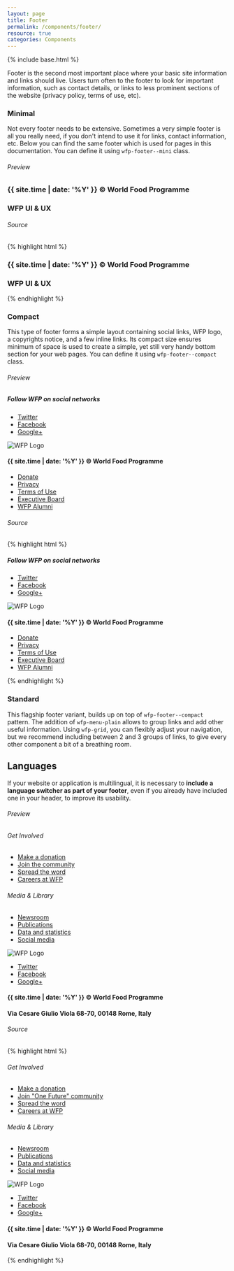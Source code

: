 ```yaml
---
layout: page
title: Footer
permalink: /components/footer/
resource: true
categories: Components
---
```

{% include base.html %}

Footer is the second most important place where your basic site information and links should live. Users turn often to the footer to look for important information, such as contact details, or links to less prominent sections of the website (privacy policy, terms of use, etc).

### Minimal
Not every footer needs to be extensive. Sometimes a very simple footer is all you really need, if you don't intend to use it for links, contact information, etc. Below you can find the same footer which is used for pages in this documentation. You can define it using `wfp-footer--mini` class.

###### Preview
<footer class="wfp-footer--mini">
  <div class="wfp-grid wfp-wrapper">
    <div class="wfp-u-1 wfp-u-md-2-3 footer--panel left">
      <h3 class="footer--label">{{ site.time | date: '%Y' }} &copy; World Food Programme</h3>
    </div>
    <div class="wfp-u-1 wfp-u-md-1-3 footer--panel right">
      <h3 class="footer--label">WFP UI &amp; UX</h3>
    </div>
  </div>
</footer>

###### Source
{% highlight html %}
<footer class="wfp-footer--mini">
  <div class="wfp-grid wfp-wrapper">
    <div class="wfp-u-1 wfp-u-md-2-3 footer--panel left">
      <h3 class="footer--label">{{ site.time | date: '%Y' }} &copy; World Food Programme</h3>
    </div>
    <div class="wfp-u-1 wfp-u-md-1-3 footer--panel right">
      <h3 class="footer--label">WFP UI &amp; UX</h3>
    </div>
  </div>
</footer>
{% endhighlight %}

### Compact
This type of footer forms a simple layout containing social links, WFP logo, a copyrights notice, and a few inline links. Its compact size ensures minimum of space is used to create a simple, yet still very handy bottom section for your web pages. You can define it using `wfp-footer--compact` class.

###### Preview
<footer class="wfp-footer--compact">
  <div class="footer--top">
    <div class="wfp-grid wfp-wrapper">
      <div class="wfp-u-1 wfp-u-md-1-2 footer--panel left">
        <h5 class="footer--heading">Follow WFP on social networks</h5>
        <ul class="footer--links">
          <li class="link"><a href="#" class="wfp-btn--twitter xsmall">Twitter</a></li>
          <li class="link"><a href="#" class="wfp-btn--facebook xsmall">Facebook</a></li>
          <li class="link"><a href="#" class="wfp-btn--gplus xsmall">Google+</a></li>
        </ul>
      </div>
      <div class="wfp-u-1 wfp-u-md-1-2 footer--panel right">
        <img src="{{ base }}/img/logos/dark/png/1x/en-full.png" srcset="{{ base }}/img/logos/dark/png/1x/en-full.png 1x, {{ base }}/img/logos/dark/png/2x/en-full.png 2x" class="footer--logo" alt="WFP Logo">
      </div>
    </div>
  </div>
  <div class="footer--bottom">
    <div class="wfp-grid wfp-wrapper">
      <div class="wfp-u-1 wfp-u-md-1-3 footer--panel left">
        <h4 class="footer--label">{{ site.time | date: '%Y' }} &copy; World Food Programme</h4>
      </div>
      <div class="wfp-u-1 wfp-u-md-2-3 footer--panel right">
        <ul class="footer--links">
          <li class="link"><a href="#">Donate</a></li>
          <li class="link"><a href="#">Privacy</a></li>
          <li class="link"><a href="#">Terms of Use</a></li>
          <li class="link"><a href="#">Executive Board</a></li>
          <li class="link"><a href="#">WFP Alumni</a></li>
        </ul>
      </div>
    </div>
  </div>
</footer>

###### Source
{% highlight html %}
<footer class="wfp-footer--compact">
  <div class="footer--top">
    <div class="wfp-grid wfp-wrapper">
      <div class="wfp-u-1 wfp-u-md-1-2 footer--panel left">
        <h5 class="footer--heading">Follow WFP on social networks</h5>
        <ul class="footer--links">
          <li class="link"><a href="#" class="wfp-btn--twitter xsmall">Twitter</a></li>
          <li class="link"><a href="#" class="wfp-btn--facebook xsmall">Facebook</a></li>
          <li class="link"><a href="#" class="wfp-btn--gplus xsmall">Google+</a></li>
        </ul>
      </div>
      <div class="wfp-u-1 wfp-u-md-1-2 footer--panel right">
        <img src="{{ base }}/img/logos/dark/png/1x/en-full.png" srcset="{{ base }}/img/logos/dark/png/1x/en-full.png 1x, {{ base }}/img/logos/dark/png/2x/en-full.png 2x" class="footer--logo" alt="WFP Logo">
      </div>
    </div>
  </div>
  <div class="footer--bottom">
    <div class="wfp-grid wfp-wrapper">
      <div class="wfp-u-1 wfp-u-md-1-3 footer--panel left">
        <h4 class="footer--label">{{ site.time | date: '%Y' }} &copy; World Food Programme</h4>
      </div>
      <div class="wfp-u-1 wfp-u-md-2-3 footer--panel right">
        <ul class="footer--links">
          <li class="link"><a href="#">Donate</a></li>
          <li class="link"><a href="#">Privacy</a></li>
          <li class="link"><a href="#">Terms of Use</a></li>
          <li class="link"><a href="#">Executive Board</a></li>
          <li class="link"><a href="#">WFP Alumni</a></li>
        </ul>
      </div>
    </div>
  </div>
</footer>
{% endhighlight %}


### Standard
This flagship footer variant, builds up on top of `wfp-footer--compact` pattern. The addition of `wfp-menu-plain` allows to group links and add other useful information. Using `wfp-grid`, you can flexibly adjust your navigation, but we recommend including between 2 and 3 groups of links, to give every other component a bit of a breathing room.

<div class="notice">
  <h2 class="title">Languages</h2>
  <p>If your website or application is multilingual, it is necessary to <strong>include a language switcher as part of your footer</strong>, even if you already have included one in your header, to improve its usability.</p>
</div>

###### Preview
<footer class="wfp-footer--std">
  <div class="footer--top">
    <div class="wfp-grid wfp-wrapper">
      <div class="wfp-u-1 wfp-u-md-3-5 footer--panel left">
        <nav class="wfp-menu-plain wfp-grid">
          <div class="menu--group wfp-u-1 wfp-u-md-1-2">
            <h6 class="menu--heading">Get Involved</h6>
            <ul class="menu--wrapper">
              <li class="menu--item"><a href="#" class="menu--link">Make a donation</a></li>
              <li class="menu--item"><a href="#" class="menu--link">Join the community</a></li>
              <li class="menu--item"><a href="#" class="menu--link">Spread the word</a></li>
              <li class="menu--item"><a href="#" class="menu--link">Careers at WFP</a></li>
            </ul>
          </div>
          <div class="menu--group wfp-u-1 wfp-u-md-1-2">
            <h6 class="menu--heading">Media &amp; Library</h6>
            <ul class="menu--wrapper">
              <li class="menu--item"><a href="#" class="menu--link">Newsroom</a></li>
              <li class="menu--item"><a href="#" class="menu--link">Publications</a></li>
              <li class="menu--item"><a href="#" class="menu--link">Data and statistics</a></li>
              <li class="menu--item"><a href="#" class="menu--link">Social media</a></li>
            </ul>
          </div>
        </nav>
      </div>
      <div class="wfp-u-1 wfp-u-md-2-5 footer--panel right">
        <div class="wfp-logo-wrapper">
          <img src="{{ base }}/img/logos/dark/png/1x/en-standard.png" srcset="{{ base }}/img/logos/dark/png/1x/en-standard.png 1x, {{ base }}/img/logos/dark/png/2x/en-standard.png 2x" class="footer--logo" alt="WFP Logo">
        </div>
        <div class="wfp-content-wrapper">
          <ul class="footer--links">
            <li class="link"><a href="#" class="wfp-btn--twitter xsmall">Twitter</a></li>
            <li class="link"><a href="#" class="wfp-btn--facebook xsmall">Facebook</a></li>
            <li class="link"><a href="#" class="wfp-btn--gplus xsmall">Google+</a></li>
          </ul>
        </div>
      </div>
    </div>
  </div>
  <div class="footer--bottom">
    <div class="wfp-grid wfp-wrapper">
      <div class="wfp-u-1 wfp-u-md-1-3 footer--panel left">
        <h4 class="footer--label">{{ site.time | date: '%Y' }} &copy; World Food Programme</h4>
      </div>
      <div class="wfp-u-1 wfp-u-md-2-3 footer--panel right">
        <h4 class="footer--label">Via Cesare Giulio Viola 68-70, 00148 Rome, Italy</h4>
      </div>
    </div>
  </div>
</footer>

###### Source
{% highlight html %}
<footer class="wfp-footer--std">
  <div class="footer--top">
    <div class="wfp-grid wfp-wrapper">
      <div class="wfp-u-1 wfp-u-md-3-5 footer--panel left">
        <nav class="wfp-menu-plain wfp-grid">
          <div class="menu--group wfp-u-1 wfp-u-md-1-2">
            <h6 class="menu--heading">Get Involved</h6>
            <ul class="menu--wrapper">
              <li class="menu--item"><a href="#" class="menu--link">Make a donation</a></li>
              <li class="menu--item"><a href="#" class="menu--link">Join "One Future" community</a></li>
              <li class="menu--item"><a href="#" class="menu--link">Spread the word</a></li>
              <li class="menu--item"><a href="#" class="menu--link">Careers at WFP</a></li>
            </ul>
          </div>
          <div class="menu--group wfp-u-1 wfp-u-md-1-2">
            <h6 class="menu--heading">Media &amp; Library</h6>
            <ul class="menu--wrapper">
              <li class="menu--item"><a href="#" class="menu--link">Newsroom</a></li>
              <li class="menu--item"><a href="#" class="menu--link">Publications</a></li>
              <li class="menu--item"><a href="#" class="menu--link">Data and statistics</a></li>
              <li class="menu--item"><a href="#" class="menu--link">Social media</a></li>
            </ul>
          </div>
        </nav>
      </div>
      <div class="wfp-u-1 wfp-u-md-2-5 footer--panel right">
        <div class="wfp-logo-wrapper">
          <img src="{{ base }}/img/logos/dark/png/1x/en-standard.png" srcset="{{ base }}/img/logos/dark/png/1x/en-standard.png 1x, {{ base }}/img/logos/dark/png/2x/en-standard.png 2x" class="footer--logo" alt="WFP Logo">
        </div>
        <div class="wfp-content-wrapper">
          <ul class="footer--links">
            <li class="link"><a href="#" class="wfp-btn--twitter xsmall">Twitter</a></li>
            <li class="link"><a href="#" class="wfp-btn--facebook xsmall">Facebook</a></li>
            <li class="link"><a href="#" class="wfp-btn--gplus xsmall">Google+</a></li>
          </ul>
        </div>
      </div>
    </div>
  </div>
  <div class="footer--bottom">
    <div class="wfp-grid wfp-wrapper">
      <div class="wfp-u-1 wfp-u-md-1-3 footer--panel left">
        <h4 class="footer--label">{{ site.time | date: '%Y' }} &copy; World Food Programme</h4>
      </div>
      <div class="wfp-u-1 wfp-u-md-2-3 footer--panel right">
        <h4 class="footer--label">Via Cesare Giulio Viola 68-70, 00148 Rome, Italy</h4>
      </div>
    </div>
  </div>
</footer>
{% endhighlight %}
